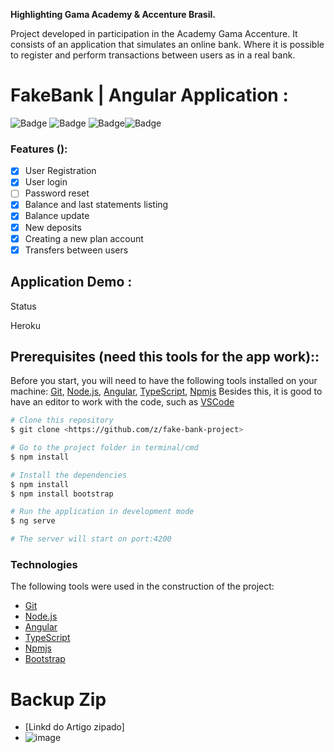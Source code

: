 **Highlighting Gama Academy & Accenture Brasil.**

Project developed in participation in the Academy Gama Accenture. It consists of an application that simulates an online bank. Where it is possible to register and perform transactions between users as in a real bank.


# FakeBank | Angular Application :

![Badge](https://img.shields.io/badge/angular-v11-lightgrey) ![Badge](https://img.shields.io/badge/typescript-v4.2-lightgrey)
![Badge](https://img.shields.io/badge/npm-v6.14.11-lightgrey)![Badge](https://img.shields.io/badge/node.js-v14.15.5-lightgrey)



### Features ():

- [x] User Registration
- [x] User login
- [ ] Password reset
- [x] Balance and last statements listing
- [x] Balance update
- [x] New deposits
- [x] Creating a new plan account
- [x] Transfers between users

## Application Demo :
Status 

Heroku


## Prerequisites (need this tools for the app work)::

Before you start, you will need to have the following tools installed on your machine:
[Git](https://git-scm.com), [Node.js](https://nodejs.org/en/), [Angular](https://angular.io/), [TypeScript](https://www.typescriptlang.org/), [Npmjs](https://www.npmjs.com/)
Besides this, it is good to have an editor to work with the code, such as [VSCode](https://code.visualstudio.com/)

```bash
# Clone this repository
$ git clone <https://github.com/z/fake-bank-project>

# Go to the project folder in terminal/cmd
$ npm install 

# Install the dependencies
$ npm install
$ npm install bootstrap

# Run the application in development mode
$ ng serve

# The server will start on port:4200
```

### Technologies 

The following tools were used in the construction of the project:

- [Git](https://git-scm.com)
- [Node.js](https://nodejs.org/en/)
- [Angular](https://angular.io/)
- [TypeScript](https://www.typescriptlang.org/)
- [Npmjs](https://www.npmjs.com/)
- [Bootstrap](https://getbootstrap.com/)


# Backup Zip
- [Linkd do Artigo zipado]
- ![image](https://drive.google.com/file/d/12zg886MkAZz7aNEEd9CXfiIya50VWH6z/view?usp=sharing)
